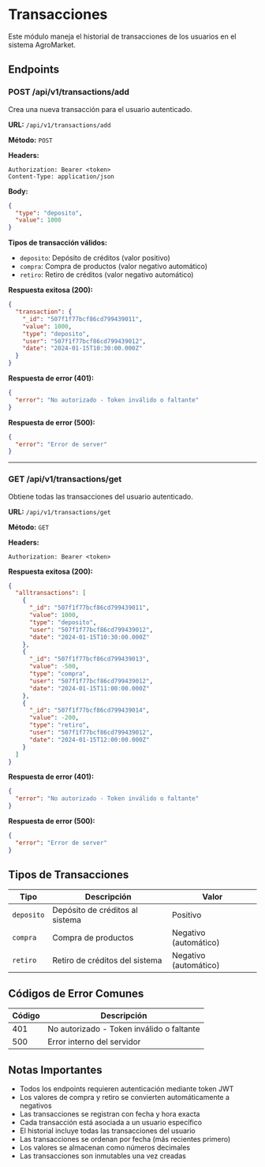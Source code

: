 # Transacciones

Este módulo maneja el historial de transacciones de los usuarios en el sistema AgroMarket.

## Endpoints

### POST /api/v1/transactions/add

Crea una nueva transacción para el usuario autenticado.

**URL:** `/api/v1/transactions/add`

**Método:** `POST`

**Headers:**
```
Authorization: Bearer <token>
Content-Type: application/json
```

**Body:**
```json
{
  "type": "deposito",
  "value": 1000
}
```

**Tipos de transacción válidos:**
- `deposito`: Depósito de créditos (valor positivo)
- `compra`: Compra de productos (valor negativo automático)
- `retiro`: Retiro de créditos (valor negativo automático)

**Respuesta exitosa (200):**
```json
{
  "transaction": {
    "_id": "507f1f77bcf86cd799439011",
    "value": 1000,
    "type": "deposito",
    "user": "507f1f77bcf86cd799439012",
    "date": "2024-01-15T10:30:00.000Z"
  }
}
```

**Respuesta de error (401):**
```json
{
  "error": "No autorizado - Token inválido o faltante"
}
```

**Respuesta de error (500):**
```json
{
  "error": "Error de server"
}
```

---

### GET /api/v1/transactions/get

Obtiene todas las transacciones del usuario autenticado.

**URL:** `/api/v1/transactions/get`

**Método:** `GET`

**Headers:**
```
Authorization: Bearer <token>
```

**Respuesta exitosa (200):**
```json
{
  "alltransactions": [
    {
      "_id": "507f1f77bcf86cd799439011",
      "value": 1000,
      "type": "deposito",
      "user": "507f1f77bcf86cd799439012",
      "date": "2024-01-15T10:30:00.000Z"
    },
    {
      "_id": "507f1f77bcf86cd799439013",
      "value": -500,
      "type": "compra",
      "user": "507f1f77bcf86cd799439012",
      "date": "2024-01-15T11:00:00.000Z"
    },
    {
      "_id": "507f1f77bcf86cd799439014",
      "value": -200,
      "type": "retiro",
      "user": "507f1f77bcf86cd799439012",
      "date": "2024-01-15T12:00:00.000Z"
    }
  ]
}
```

**Respuesta de error (401):**
```json
{
  "error": "No autorizado - Token inválido o faltante"
}
```

**Respuesta de error (500):**
```json
{
  "error": "Error de server"
}
```

## Tipos de Transacciones

| Tipo | Descripción | Valor |
|------|-------------|-------|
| `deposito` | Depósito de créditos al sistema | Positivo |
| `compra` | Compra de productos | Negativo (automático) |
| `retiro` | Retiro de créditos del sistema | Negativo (automático) |

## Códigos de Error Comunes

| Código | Descripción |
|--------|-------------|
| 401 | No autorizado - Token inválido o faltante |
| 500 | Error interno del servidor |

## Notas Importantes

- Todos los endpoints requieren autenticación mediante token JWT
- Los valores de compra y retiro se convierten automáticamente a negativos
- Las transacciones se registran con fecha y hora exacta
- Cada transacción está asociada a un usuario específico
- El historial incluye todas las transacciones del usuario
- Las transacciones se ordenan por fecha (más recientes primero)
- Los valores se almacenan como números decimales
- Las transacciones son inmutables una vez creadas 